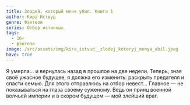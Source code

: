 ```yaml
---
title: Злодей, который меня убил. Книга 1
author: Кира Иствуд
genre: Фэнтези
series: Отбор истинных
tags:
  - 16+
  - фэнтези
image: /src/assets/img/kira_istvud__zlodej_kotoryj_menya_ubil.jpeg
have: true
---
```

Я умерла... и вернулась назад в прошлое на две недели. Теперь, зная своё ужасное будущее, я должна его изменить: раскрыть предателя и спасти семью. Для этого отправлюсь на отбор невест... Главное — не показываться на глаза своему суженому. Ведь он принц военной волчьей империи и в скором будущем — мой злейший враг.
